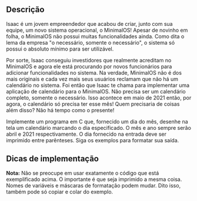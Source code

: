 ## Descrição
Isaac é um jovem empreendedor que acabou de criar, junto com sua equipe, um novo sistema operacional, o MinimalOS! Apesar de novinho em folha, o MinimalOS não possui muitas funcionalidades ainda. Como dita o lema da empresa "o necessário, somente o necessário", o sistema só possui o absoluto mínimo para ser utilizável.

Por sorte, Isaac conseguiu investidores que realmente acreditam no MinimalOS e agora ele está procurando por novos funcionários para adicionar funcionalidades no sistema. Na verdade, MinimalOS não é dos mais originais e cada vez mais seus usuários reclamam que não há um calendário no sistema. Foi então que Isaac te chama para implementar uma aplicação de calendário para o MinimalOS. Não precisa ser um calendário completo, somente o necessário. Isso acontece em maio de 2021 então, por agora, o calendário só precisa ter esse mês! Quem precisaria de coisas além disso? Não há tempo como o presente!

Implemente um programa em C que, fornecido um dia do mês, desenhe na tela um calendário marcando o dia especificado. O mês e ano sempre serão abril e 2021 respectivamente. O dia fornecido na entrada deve ser imprimido entre parênteses. Siga os exemplos para formatar sua saída.
## Dicas de implementação

**Nota:** Não se preocupe em usar exatamente o código que está exemplificado acima. O importante é que seja imprimido a mesma coisa. Nomes de variáveis e máscaras de formatação podem mudar. Dito isso, também pode só copiar e colar do exemplo.
